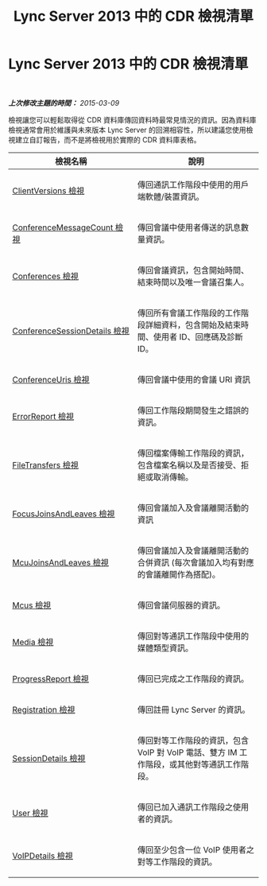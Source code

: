 ﻿---
title: Lync Server 2013 中的 CDR 檢視清單
TOCTitle: Lync Server 2013 中的 CDR 檢視清單
ms:assetid: 2f72aead-d1da-4185-b75c-f6c31d76a6b3
ms:mtpsurl: https://technet.microsoft.com/zh-tw/library/JJ688009(v=OCS.15)
ms:contentKeyID: 49890000
ms.date: 08/10/2015
mtps_version: v=OCS.15
ms.translationtype: HT
---

# Lync Server 2013 中的 CDR 檢視清單

 

_**上次修改主題的時間：** 2015-03-09_

檢視讓您可以輕鬆取得從 CDR 資料庫傳回資料時最常見情況的資訊。因為資料庫檢視通常會用於維護與未來版本 Lync Server 的回溯相容性，所以建議您使用檢視建立自訂報告，而不是將檢視用於實際的 CDR 資料庫表格。


<table>
<colgroup>
<col style="width: 50%" />
<col style="width: 50%" />
</colgroup>
<thead>
<tr class="header">
<th>檢視名稱</th>
<th>說明</th>
</tr>
</thead>
<tbody>
<tr class="odd">
<td><p><a href="lync-server-2013-clientversions-view.md">ClientVersions 檢視</a></p></td>
<td><p>傳回通訊工作階段中使用的用戶端軟體/裝置資訊。</p></td>
</tr>
<tr class="even">
<td><p><a href="lync-server-2013-conferencemessagecount-view.md">ConferenceMessageCount 檢視</a></p></td>
<td><p>傳回會議中使用者傳送的訊息數量資訊。</p></td>
</tr>
<tr class="odd">
<td><p><a href="lync-server-2013-conferences-view.md">Conferences 檢視</a></p></td>
<td><p>傳回會議資訊，包含開始時間、結束時間以及唯一會議召集人。</p></td>
</tr>
<tr class="even">
<td><p><a href="lync-server-2013-conferencesessiondetails-view.md">ConferenceSessionDetails 檢視</a></p></td>
<td><p>傳回所有會議工作階段的工作階段詳細資料，包含開始及結束時間、使用者 ID、回應碼及診斷 ID。</p></td>
</tr>
<tr class="odd">
<td><p><a href="lync-server-2013-conferenceuris-view.md">ConferenceUris 檢視</a></p></td>
<td><p>傳回會議中使用的會議 URI 資訊</p></td>
</tr>
<tr class="even">
<td><p><a href="lync-server-2013-errorreport-view.md">ErrorReport 檢視</a></p></td>
<td><p>傳回工作階段期間發生之錯誤的資訊。</p></td>
</tr>
<tr class="odd">
<td><p><a href="lync-server-2013-filetransfers-view.md">FileTransfers 檢視</a></p></td>
<td><p>傳回檔案傳輸工作階段的資訊，包含檔案名稱以及是否接受、拒絕或取消傳輸。</p></td>
</tr>
<tr class="even">
<td><p><a href="lync-server-2013-focusjoinsandleaves-view.md">FocusJoinsAndLeaves 檢視</a></p></td>
<td><p>傳回會議加入及會議離開活動的資訊</p></td>
</tr>
<tr class="odd">
<td><p><a href="lync-server-2013-mcujoinsandleaves-view.md">McuJoinsAndLeaves 檢視</a></p></td>
<td><p>傳回會議加入及會議離開活動的合併資訊 (每次會議加入均有對應的會議離開作為搭配)。</p></td>
</tr>
<tr class="even">
<td><p><a href="lync-server-2013-mcus-view.md">Mcus 檢視</a></p></td>
<td><p>傳回會議伺服器的資訊。</p></td>
</tr>
<tr class="odd">
<td><p><a href="lync-server-2013-media-view.md">Media 檢視</a></p></td>
<td><p>傳回對等通訊工作階段中使用的媒體類型資訊。</p></td>
</tr>
<tr class="even">
<td><p><a href="lync-server-2013-progressreport-view.md">ProgressReport 檢視</a></p></td>
<td><p>傳回已完成之工作階段的資訊。</p></td>
</tr>
<tr class="odd">
<td><p><a href="lync-server-2013-registration-view.md">Registration 檢視</a></p></td>
<td><p>傳回註冊 Lync Server 的資訊。</p></td>
</tr>
<tr class="even">
<td><p><a href="lync-server-2013-sessiondetails-view.md">SessionDetails 檢視</a></p></td>
<td><p>傳回對等工作階段的資訊，包含 VoIP 對 VoIP 電話、雙方 IM 工作階段，或其他對等通訊工作階段。</p></td>
</tr>
<tr class="odd">
<td><p><a href="lync-server-2013-user-view.md">User 檢視</a></p></td>
<td><p>傳回已加入通訊工作階段之使用者的資訊。</p></td>
</tr>
<tr class="even">
<td><p><a href="lync-server-2013-voipdetails-view.md">VoIPDetails 檢視</a></p></td>
<td><p>傳回至少包含一位 VoIP 使用者之對等工作階段的資訊。</p></td>
</tr>
</tbody>
</table>

